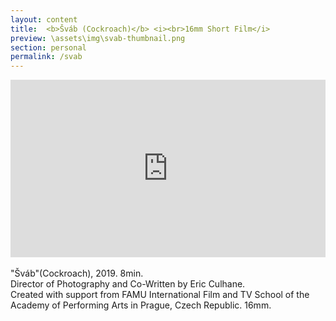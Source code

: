 ```yaml
---
layout: content
title:  <b>Šváb (Cockroach)</b> <i><br>16mm Short Film</i>
preview: \assets\img\svab-thumbnail.png
section: personal
permalink: /svab
---
```


<div style="padding:56.31% 0 0 0;position:relative;"><iframe src="https://player.vimeo.com/video/326200777?h=4a46c2830b&title=0&byline=0&portrait=0" style="position:absolute;top:0;left:0;width:100%;height:100%;" frameborder="0" allow="autoplay; fullscreen; picture-in-picture" allowfullscreen></iframe></div><script src="https://player.vimeo.com/api/player.js"></script>

<br>
"Šváb"(Cockroach), 2019. 8min. <br>
Director of Photography and Co-Written by Eric Culhane. <br>
Created with support from FAMU International Film and TV School of the Academy of Performing Arts in Prague, Czech Republic. 16mm.